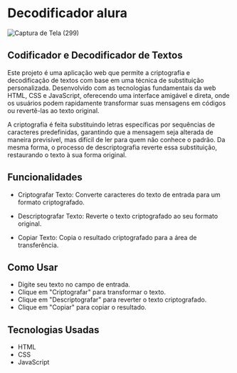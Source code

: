# Decodificador alura

![Captura de Tela (299)](https://github.com/user-attachments/assets/c45249d0-5d7e-4e37-9671-9eb75ebd64f1)


## Codificador e Decodificador de Textos

Este projeto é uma aplicação web que permite a criptografia e decodificação de textos com base em uma técnica de substituição personalizada. Desenvolvido com as tecnologias fundamentais da web HTML, CSS e JavaScript, oferecendo uma interface amigável e direta, onde os usuários podem rapidamente transformar suas mensagens em códigos ou revertê-las ao texto original.

A criptografia é feita substituindo letras específicas por sequências de caracteres predefinidas, garantindo que a mensagem seja alterada de maneira previsível, mas difícil de ler para quem não conhece o padrão. Da mesma forma, o processo de descriptografia reverte essa substituição, restaurando o texto à sua forma original.
## Funcionalidades

- Criptografar Texto: Converte caracteres do texto de entrada para um formato criptografado.

- Descriptografar Texto: Reverte o texto criptografado ao seu formato original.

- Copiar Texto: Copia o resultado criptografado para a área de transferência.

## Como Usar
- Digite seu texto no campo de entrada.
- Clique em "Criptografar" para transformar o texto.
- Clique em "Descriptografar" para reverter o texto criptografado.
- Clique em "Copiar" para copiar o resultado.
## Tecnologias Usadas
- HTML
- CSS
- JavaScript
